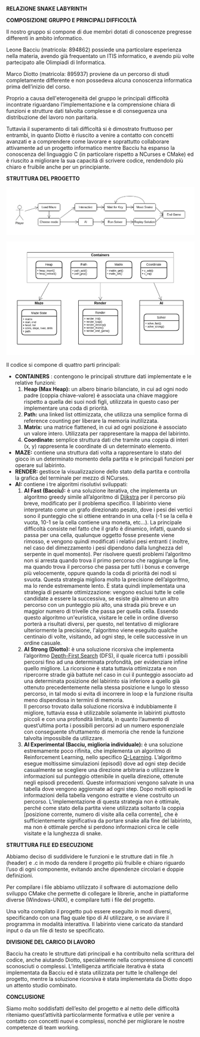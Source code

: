**RELAZIONE SNAKE LABYRINTH**

**COMPOSIZIONE GRUPPO E PRINCIPALI DIFFICOLTÀ**

Il nostro gruppo si compone di due membri dotati di conoscenze pregresse differenti in ambito informatico.

Leone Bacciu (matricola: 894862) possiede una particolare esperienza nella materia, avendo già frequentato un ITIS informatico, e
avendo più volte partecipato alle Olimpiadi di Informatica.

Marco Diotto (matricola: 895937) proviene da un percorso di studi completamente differente e non possedeva alcuna conoscenza
informatica prima dell’inizio del corso.

Proprio a causa dell'eterogeneità del gruppo le principali difficoltà incontrate riguardano l’implementazione e la
comprensione chiara di funzioni e strutture dati talvolta complesse e di conseguenza una distribuzione del lavoro non
paritaria.

Tuttavia il superamento di tali difficoltà si è dimostrato fruttuoso per entrambi, in quanto Diotto è riuscito a venire
a contatto con concetti avanzati e a comprendere come lavorare e soprattutto collaborare attivamente ad un progetto
informatico mentre Bacciu ha espanso la conoscenza del linguaggio C (in particolare rispetto a NCurses e CMake) ed è
riuscito a migliorare la sua capacità di scrivere codice, rendendolo più chiaro e fruibile anche per un principiante.

**STRUTTURA DEL PROGETTO**

![alt_text](images/image1.png "flow diagram")

![alt_text](images/image2.png "components diagram")

Il codice si compone di quattro parti principali:

* **CONTAINERS** : contengono le principali strutture dati implementate e le relative funzioni:
    1. **Heap (Max Heap):** un albero binario bilanciato, in cui ad ogni nodo padre (coppia chiave-valore) è associata
       una chiave maggiore rispetto a quella dei suoi nodi figli, utilizzata in questo caso per implementare una coda di
       priorità.
    2. **Path:** una linked list ottimizzata, che utilizza una semplice forma di reference counting per liberare la
       memoria inutilizzata.
    3. **Matrix:** una matrice flattened, in cui ad ogni posizione è associato un valore intero. Utilizzata per
       rappresentare la mappa del labirinto.
    4. **Coordinate:** semplice struttura dati che tramite una coppia di interi (x, y) rappresenta le coordinate di un
       determinato elemento.
* **MAZE:** contiene una struttura dati volta a rappresentare lo stato del gioco in un determinato momento della partita
  e le principali funzioni per operare sul labirinto.
* **RENDER:** gestisce la visualizzazione dello stato della partita e controlla la grafica del terminale per mezzo di
  NCurses.
* **AI:** contiene i tre algoritmi risolutivi sviluppati:
    1. **AI Fast (Bacciu):** è una soluzione iterativa, che implementa un algoritmo greedy simile all’algoritmo
       di [Dijkstra](https://en.wikipedia.org/wiki/Dijkstra%27s_algorithm) per il percorso più breve, modificato per il
       problema specifico. Il labirinto viene interpretato come un grafo direzionato pesato, dove i pesi dei vertici
       sono il punteggio che si ottiene entrando in una cella (-1 se la cella è vuota, 10-1 se la cella contiene una
       moneta, etc…). La principale difficoltà consiste nel fatto che il grafo è dinamico, infatti, quando si passa per
       una cella, qualunque oggetto fosse presente viene rimosso, e vengono quindi modificati i relativi pesi entranti (
       inoltre, nel caso del dimezzamento i pesi dipendono dalla lunghezza del serpente in quel momento). Per risolvere
       questi problemi l’algoritmo non si arresta quando trova il primo percorso che raggiunge la fine, ma quando trova
       il percorso che passa per tutti i bonus e converge più velocemente, oppure quando la coda di priorità dei nodi si
       svuota. Questa strategia migliora molto la precisione dell’algoritmo, ma lo rende estremamente lento. È stata
       quindi implementata una strategia di pesante ottimizzazione: vengono esclusi tutte le celle candidate a essere la
       successiva, se esiste già almeno un altro percorso con un punteggio più alto, una strada più breve e un maggior
       numero di trivelle che passa per quella cella. Essendo questo algoritmo un'euristica, visitare le celle in ordine
       diverso porterà a risultati diversi, per questo, nel tentativo di migliorare ulteriormente la precisione,
       l'algoritmo viene eseguito qualche centinaio di volte, visitando, ad ogni step, le celle successive in un ordine
       casuale.
    2. **AI Strong (Diotto):** è una soluzione ricorsiva che implementa
       l’algoritmo [Depth-First Search](https://en.wikipedia.org/wiki/Depth-first_search) (DFS), il quale ricerca tutti
       i possibili percorsi fino ad una determinata profondità, per evidenziare infine quello migliore. La ricorsione è
       stata tuttavia ottimizzata e non ripercorre strade già battute nel caso in cui il punteggio associato ad una
       determinata posizione del labirinto sia inferiore a quello già ottenuto precedentemente nella stessa posizione e
       lungo lo stesso percorso, in tal modo si evita di incorrere in loop e la funzione risulta meno dispendiosa in
       termini di memoria. \
       Il percorso trovato dalla soluzione ricorsiva è indubbiamente il migliore, tuttavia essa è utilizzabile solamente
       in labirinti piuttosto piccoli e con una profondità limitata, in quanto l’aumento di quest’ultima porta i
       possibili percorsi ad un numero esponenziale con conseguente sfruttamento di memoria che rende la funzione
       talvolta impossibile da utilizzare.
    3. **AI Experimental (Bacciu, miglioria individuale):** è una soluzione estremamente poco rifinita, che implementa un algoritmo di
       Reinforcement Learning, nello specifico [Q-Learning](https://en.m.wikipedia.org/wiki/Q-learning). L’algoritmo
       esegue moltissime simulazioni (episodi) dove ad ogni step decide casualmente se scegliere una direzione
       arbitraria o utilizzare le informazioni sul punteggio ottenibile in quella direzione, ottenute negli episodi
       precedenti. Queste informazioni vengono salvate in una tabella dove vengono aggiornate ad ogni step. Dopo molti
       episodi le informazioni della tabella vengono estratte e viene costruito un percorso. L’implementazione di questa
       strategia non è ottimale, perché come stato della partita viene utilizzata soltanto la
       coppia [posizione corrente, numero di visite alla cella corrente], che è sufficientemente significativa da
       portare snake alla fine del labirinto, ma non è ottimale perché si perdono informazioni circa le celle visitate e
       la lunghezza di snake.

**STRUTTURA FILE ED ESECUZIONE**

Abbiamo deciso di suddividere le funzioni e le strutture dati in file .h (header) e .c in modo da rendere il progetto
più fruibile e chiaro riguardo l’uso di ogni componente, evitando anche dipendenze circolari e doppie definizioni.

Per compilare i file abbiamo utilizzato il software di automazione dello sviluppo CMake che permette di collegare le
librerie, anche in piattaforme diverse (Windows-UNIX), e compilare tutti i file del progetto.

Una volta compilato il progetto può essere eseguito in modi diversi, specificando con una flag quale tipo di AI
utilizzare, o se avviare il programma in modalità interattiva. Il labirinto viene caricato da standard input o da un
file di testo se specificato.

**DIVISIONE DEL CARICO DI LAVORO**

Bacciu ha creato le strutture dati principali e ha contribuito nella scrittura del codice, anche aiutando Diotto,
specialmente nella comprensione di concetti sconosciuti o complessi. L’intelligenza artificiale iterativa è stata
implementata da Bacciu ed è stata utilizzata per tutte le challenge del progetto, mentre la soluzione ricorsiva è stata
implementata da Diotto dopo un attento studio combinato.

**CONCLUSIONE**

Siamo molto soddisfatti dell’esito del progetto e al netto delle difficoltà riteniamo quest’attività particolarmente
formativa e utile per venire a contatto con concetti nuovi e complessi, nonché per migliorare le nostre competenze di
team working.
